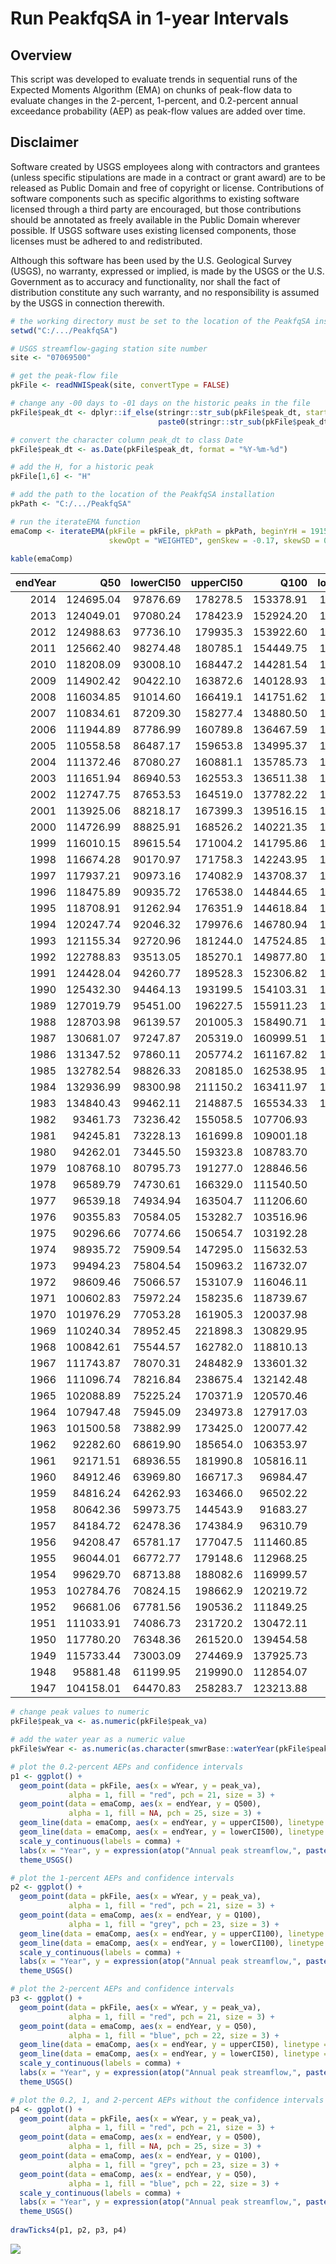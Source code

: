 Run PeakfqSA in 1-year Intervals
================

Overview
--------

This script was developed to evaluate trends in sequential runs of the Expected Moments Algorithm (EMA) on chunks of peak-flow data to evaluate changes in the 2-percent, 1-percent, and 0.2-percent annual exceedance probability (AEP) as peak-flow values are added over time.

Disclaimer
----------

Software created by USGS employees along with contractors and grantees (unless specific stipulations are made in a contract or grant award) are to be released as Public Domain and free of copyright or license. Contributions of software components such as specific algorithms to existing software licensed through a third party are encouraged, but those contributions should be annotated as freely available in the Public Domain wherever possible. If USGS software uses existing licensed components, those licenses must be adhered to and redistributed.

Although this software has been used by the U.S. Geological Survey (USGS), no warranty, expressed or implied, is made by the USGS or the U.S. Government as to accuracy and functionality, nor shall the fact of distribution constitute any such warranty, and no responsibility is assumed by the USGS in connection therewith.

``` r
# the working directory must be set to the location of the PeakfqSA installation
setwd("C:/.../PeakfqSA")

# USGS streamflow-gaging station site number
site <- "07069500"

# get the peak-flow file
pkFile <- readNWISpeak(site, convertType = FALSE)

# change any -00 days to -01 days on the historic peaks in the file
pkFile$peak_dt <- dplyr::if_else(stringr::str_sub(pkFile$peak_dt, start = 9, end = 10) == "00", 
                                 paste0(stringr::str_sub(pkFile$peak_dt, 1, 8), "01"), pkFile$peak_dt)

# convert the character column peak_dt to class Date
pkFile$peak_dt <- as.Date(pkFile$peak_dt, format = "%Y-%m-%d")

# add the H, for a historic peak
pkFile[1,6] <- "H"

# add the path to the location of the PeakfqSA installation
pkPath <- "C:/.../PeakfqSA"

# run the iterateEMA function
emaComp <- iterateEMA(pkFile = pkFile, pkPath = pkPath, beginYrH = 1915, beginYr = 1937, endYr = 2014, threshold = 125000, 
                      skewOpt = "WEIGHTED", genSkew = -0.17, skewSD = 0.348)

kable(emaComp)
```

|  endYear|        Q50|  lowerCI50|  upperCI50|       Q100|  lowerCI100|  upperCI100|      Q500|  lowerCI500|  upperCI500|
|--------:|----------:|----------:|----------:|----------:|-----------:|-----------:|---------:|-----------:|-----------:|
|     2014|  124695.04|   97876.69|   178278.5|  153378.91|   116244.16|    234877.9|  233221.5|   161486.61|    422948.6|
|     2013|  124049.01|   97080.24|   178423.9|  152924.20|   115506.74|    235917.9|  233795.6|   161184.11|    428583.2|
|     2012|  124988.63|   97736.10|   179935.3|  153922.60|   116171.89|    237635.0|  234646.0|   161649.17|    430307.0|
|     2011|  125662.40|   98274.48|   180785.1|  154449.75|   116605.79|    238164.6|  234301.3|   161520.46|    428592.6|
|     2010|  118208.09|   93008.10|   168447.2|  144281.54|   109706.56|    219872.0|  215617.5|   150082.64|    387573.5|
|     2009|  114902.42|   90422.10|   163872.6|  140128.93|   106575.87|    213768.2|  209156.6|   145668.15|    376550.7|
|     2008|  116034.85|   91014.60|   166419.1|  141751.62|   107417.34|    217689.8|  212334.4|   147204.41|    385832.8|
|     2007|  110834.61|   87209.30|   158277.4|  134880.50|   102589.59|    206040.5|  200448.7|   139680.17|    361394.6|
|     2006|  111944.89|   87786.99|   160789.8|  136467.59|   103408.81|    209899.3|  203541.5|   141170.61|    370482.5|
|     2005|  110558.58|   86487.17|   159653.8|  134995.37|   102009.63|    209012.7|  202189.8|   139750.90|    371598.0|
|     2004|  111372.46|   87080.27|   160881.1|  135785.73|   102567.75|    210230.5|  202577.1|   139990.13|    371968.0|
|     2003|  111651.94|   86940.53|   162553.3|  136511.38|   102637.48|    213377.6|  204996.7|   140829.48|    381609.8|
|     2002|  112747.75|   87653.53|   164519.0|  137782.22|   103423.10|    215869.2|  206552.9|   141636.62|    385491.7|
|     2001|  113925.06|   88218.17|   167399.3|  139516.15|   104262.81|    220405.1|  210098.3|   143271.52|    396668.5|
|     2000|  114726.99|   88825.91|   168526.2|  140221.35|   104794.63|    221328.0|  210107.1|   143335.25|    395782.7|
|     1999|  116010.15|   89615.54|   171004.2|  141795.86|   105716.61|    224667.7|  212363.5|   144463.99|    401891.6|
|     1998|  116674.28|   90170.97|   171758.3|  142243.95|   106130.49|    224895.4|  211705.0|   144204.22|    398939.2|
|     1997|  117937.21|   90973.16|   174082.9|  143708.37|   107010.86|    227846.1|  213497.5|   145097.48|    403562.8|
|     1996|  118475.89|   90935.72|   176538.0|  144844.65|   107258.08|    232288.0|  216830.6|   146340.36|    416608.6|
|     1995|  118708.91|   91262.94|   176351.9|  144618.84|   107310.67|    230962.2|  214740.3|   145369.07|    409683.0|
|     1994|  120247.74|   92046.32|   179976.6|  146780.94|   108396.87|    236475.5|  218825.4|   147267.75|    422488.6|
|     1993|  121155.34|   92720.96|   181244.0|  147524.85|   108944.03|    237389.1|  218571.6|   147149.41|    420772.0|
|     1992|  122788.83|   93513.05|   185270.1|  149877.80|   110086.97|    243623.8|  223195.8|   149269.39|    435673.0|
|     1991|  124428.04|   94260.77|   189528.3|  152306.82|   111217.85|    250358.6|  228186.4|   151507.72|    452356.7|
|     1990|  125432.30|   94464.13|   193199.5|  154103.31|   111794.03|    256721.8|  232809.2|   153320.70|    470302.0|
|     1989|  127019.79|   95451.00|   196227.5|  155911.23|   112854.71|    260508.4|  234878.3|   154311.79|    475911.1|
|     1988|  128703.98|   96139.57|   201005.3|  158490.71|   113964.54|    268255.5|  240448.0|   156684.47|    495976.4|
|     1987|  130681.07|   97247.87|   205319.0|  160999.51|   115302.44|    274321.2|  244328.4|   158463.04|    508192.9|
|     1986|  131347.52|   97860.11|   205774.2|  161167.82|   115610.76|    273451.8|  242238.0|   157520.03|    500033.2|
|     1985|  132782.54|   98826.33|   208185.0|  162538.95|   116488.87|    275827.9|  242794.5|   157779.69|    500538.8|
|     1984|  132936.99|   98300.98|   211150.2|  163411.97|   116275.49|    281664.2|  246487.0|   158773.56|    519413.9|
|     1983|  134840.43|   99462.11|   214887.5|  165534.33|   117491.45|    286243.5|  248736.9|   159800.43|    525723.2|
|     1982|   93461.73|   73236.42|   155058.5|  107706.93|    81861.75|    199720.1|  142217.4|   100900.62|    334921.0|
|     1981|   94245.81|   73228.13|   161699.8|  109001.18|    82025.26|    212412.6|  145006.1|   101582.21|    374128.0|
|     1980|   94262.01|   73445.50|   159323.8|  108783.70|    82150.86|    206887.9|  144103.5|   101427.36|    354129.6|
|     1979|  108768.10|   80795.73|   191277.0|  128846.56|    92410.14|    250681.6|  179194.1|   118437.41|    430854.6|
|     1978|   96589.79|   74730.61|   166329.0|  111540.50|    83593.53|    217140.7|  147842.8|   103141.13|    376189.4|
|     1977|   96539.18|   74934.94|   163504.7|  111206.60|    83683.05|    210913.9|  146686.6|   102890.90|    355108.5|
|     1976|   90355.83|   70584.05|   153282.7|  103516.96|    78434.40|    198220.7|  135093.8|    95577.66|    337861.5|
|     1975|   90296.66|   70774.66|   150654.7|  103192.28|    78516.22|    192439.8|  134014.1|    95342.79|    318318.5|
|     1974|   98935.72|   75909.54|   147295.0|  115632.53|    85874.64|    183619.1|  156721.5|   106993.21|    291134.3|
|     1973|   99494.23|   75804.54|   150963.2|  116732.07|    86084.86|    189693.2|  159570.2|   108143.67|    306114.3|
|     1972|   98609.46|   75066.57|   153107.9|  116046.11|    85526.64|    193749.7|  159766.0|   108218.39|    317536.4|
|     1971|  100602.83|   75972.24|   158235.6|  118739.67|    86748.25|    201191.7|  164456.0|   110227.03|    333181.9|
|     1970|  101976.29|   77053.28|   161905.3|  120037.98|    87804.00|    205610.6|  165151.8|   110968.02|    339185.5|
|     1969|  110240.34|   78952.45|   221898.3|  130829.95|    90124.48|    304209.7|  182679.5|   115154.67|    581112.5|
|     1968|  100842.61|   75544.57|   162782.0|  118810.13|    86120.65|    207321.6|  163766.0|   108927.24|    344244.3|
|     1967|  111743.87|   78070.31|   248482.9|  133601.32|    89443.18|    359458.5|  189334.3|   115211.74|    788858.3|
|     1966|  111096.74|   78216.84|   238675.4|  132142.48|    89303.77|    336382.8|  185369.5|   114208.66|    690051.1|
|     1965|  102088.89|   75225.24|   170371.9|  120570.46|    85886.69|    218442.9|  166967.7|   108906.89|    368015.5|
|     1964|  107947.48|   75945.09|   234973.8|  127917.03|    86410.10|    332047.9|  178157.4|   109802.01|    689733.2|
|     1963|  101500.58|   73882.99|   173425.0|  120077.42|    84438.05|    223368.8|  166860.8|   107277.93|    380144.3|
|     1962|   92282.60|   68619.90|   185654.0|  106353.97|    76242.03|    262476.6|  140739.5|    93138.26|    508534.5|
|     1961|   92171.51|   68936.55|   181990.8|  105816.11|    76421.74|    250922.5|  138969.5|    92909.52|    478056.2|
|     1960|   84912.46|   63969.80|   166717.3|   96984.47|    70577.33|    234398.4|  126178.5|    85151.13|    436943.2|
|     1959|   84816.24|   64262.93|   163466.0|   96502.22|    70740.10|    223437.5|  124607.4|    84929.59|    409451.1|
|     1958|   80642.36|   59973.75|   144543.9|   91683.27|    65203.76|    186474.2|  118327.6|    76942.17|    328763.5|
|     1957|   84184.72|   62478.36|   174384.9|   96310.79|    68954.09|    257508.1|  125761.0|    83431.77|    481661.0|
|     1956|   94208.47|   65781.17|   177047.5|  111460.85|    75093.15|    230541.2|  154905.8|    95194.65|    402074.9|
|     1955|   96044.01|   66772.77|   179148.6|  112968.25|    75814.99|    231434.6|  154893.7|    94966.49|    396473.9|
|     1954|   99629.70|   68713.88|   188082.6|  116999.57|    77851.56|    242530.4|  159679.9|    96965.62|    413470.1|
|     1953|  102784.76|   70824.15|   198662.9|  120219.72|    79954.10|    255554.5|  162496.2|    98682.74|    432430.9|
|     1952|   96681.06|   67781.56|   190536.2|  111849.25|    75871.45|    243553.9|  148573.3|    92895.60|    405006.9|
|     1951|  111033.91|   74086.73|   231720.2|  130472.11|    83929.21|    302405.3|  177823.4|   104153.45|    527438.5|
|     1950|  117780.20|   76348.36|   261520.0|  139454.58|    86986.14|    346593.2|  192977.5|   109094.56|    624799.1|
|     1949|  115733.44|   73003.09|   274469.9|  137925.73|    83706.88|    370488.1|  193618.4|   106450.90|    695980.8|
|     1948|   95881.48|   61199.95|   219990.0|  112854.07|    69421.60|    291176.3|  154480.3|    86495.54|    524550.4|
|     1947|  104158.01|   64470.83|   258283.7|  123213.88|    73393.20|    347778.6|  170217.8|    92038.70|    647220.1|

``` r
# change peak values to numeric
pkFile$peak_va <- as.numeric(pkFile$peak_va)

# add the water year as a numeric value
pkFile$wYear <- as.numeric(as.character(smwrBase::waterYear(pkFile$peak_dt)))

# plot the 0.2-percent AEPs and confidence intervals
p1 <- ggplot() +
  geom_point(data = pkFile, aes(x = wYear, y = peak_va), 
             alpha = 1, fill = "red", pch = 21, size = 3) +
  geom_point(data = emaComp, aes(x = endYear, y = Q500),
             alpha = 1, fill = NA, pch = 25, size = 3) +
  geom_line(data = emaComp, aes(x = endYear, y = upperCI500), linetype = "dotted") +
  geom_line(data = emaComp, aes(x = endYear, y = lowerCI500), linetype = "dotted") +
  scale_y_continuous(labels = comma) +
  labs(x = "Year", y = expression(atop("Annual peak streamflow,", paste("in ft"^"3","/s")))) +
  theme_USGS()

# plot the 1-percent AEPs and confidence intervals
p2 <- ggplot() +
  geom_point(data = pkFile, aes(x = wYear, y = peak_va), 
             alpha = 1, fill = "red", pch = 21, size = 3) +
  geom_point(data = emaComp, aes(x = endYear, y = Q100),
             alpha = 1, fill = "grey", pch = 23, size = 3) +
  geom_line(data = emaComp, aes(x = endYear, y = upperCI100), linetype = "longdash") +
  geom_line(data = emaComp, aes(x = endYear, y = lowerCI100), linetype = "longdash") +
  scale_y_continuous(labels = comma) +
  labs(x = "Year", y = expression(atop("Annual peak streamflow,", paste("in ft"^"3","/s")))) +
  theme_USGS()

# plot the 2-percent AEPs and confidence intervals
p3 <- ggplot() +
  geom_point(data = pkFile, aes(x = wYear, y = peak_va), 
             alpha = 1, fill = "red", pch = 21, size = 3) +
  geom_point(data = emaComp, aes(x = endYear, y = Q50),
             alpha = 1, fill = "blue", pch = 22, size = 3) +
  geom_line(data = emaComp, aes(x = endYear, y = upperCI50), linetype = "dashed") +
  geom_line(data = emaComp, aes(x = endYear, y = lowerCI50), linetype = "dashed") +
  scale_y_continuous(labels = comma) +
  labs(x = "Year", y = expression(atop("Annual peak streamflow,", paste("in ft"^"3","/s")))) +
  theme_USGS()

# plot the 0.2, 1, and 2-percent AEPs without the confidence intervals
p4 <- ggplot() +
  geom_point(data = pkFile, aes(x = wYear, y = peak_va),
             alpha = 1, fill = "red", pch = 21, size = 3) +
  geom_point(data = emaComp, aes(x = endYear, y = Q500),
             alpha = 1, fill = NA, pch = 25, size = 3) +
  geom_point(data = emaComp, aes(x = endYear, y = Q100),
             alpha = 1, fill = "grey", pch = 23, size = 3) +
  geom_point(data = emaComp, aes(x = endYear, y = Q50),
             alpha = 1, fill = "blue", pch = 22, size = 3) +
  scale_y_continuous(labels = comma) +
  labs(x = "Year", y = expression(atop("Annual peak streamflow,", paste("in ft"^"3","/s")))) +
  theme_USGS()
  
drawTicks4(p1, p2, p3, p4)
```

![](extra/figEMA.png)

